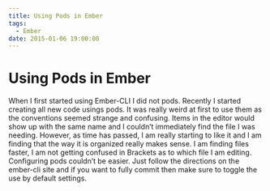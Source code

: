 ```yaml
---
title: Using Pods in Ember
tags:
  - Ember
date: 2015-01-06 19:00:00
---
```


# Using Pods in Ember

When I first started using Ember-CLI I did not pods. Recently
I started creating all new code usings pods. It was really weird
at first to use them as the conventions seemed strange and confusing.
Items in the editor would show up with the same name and I couldn’t
immediately find the file I was needing. However, as time has passed,
I am really starting to like it and I am finding that the way it is
organized really makes sense. I am finding files faster, I am not getting
confused in Brackets as to which file I am editing. Configuring pods couldn’t
be easier. Just follow the directions on the ember-cli site and if you want to
fully commit then make sure to toggle the use by default settings.